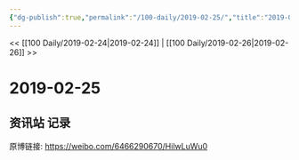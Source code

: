 ```yaml
---
{"dg-publish":true,"permalink":"/100-daily/2019-02-25/","title":"2019-02-25"}
---
```



<< [[100 Daily/2019-02-24\|2019-02-24]] | [[100 Daily/2019-02-26\|2019-02-26]] >>

# 2019-02-25

## 资讯站 记录

原博链接: https://weibo.com/6466290670/HilwLuWu0
